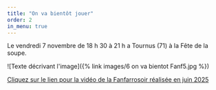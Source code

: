 ```yaml
---
title: "On va bientôt jouer"
order: 2
in_menu: true
---
```

Le vendredi 7 novembre de 18 h 30 à 21 h a Tournus (71) à la Fête de la soupe.


![Texte décrivant l'image]({% link images/6 on va bientot Fanf5.jpg %}) 


<a href="https://www.youtube.com/watch?v=L12zNco74UM" target="_blank">Cliquez sur le lien pour la vidéo de la Fanfarrosoir réalisée en juin 2025</a> 